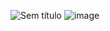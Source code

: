 ![Sem título](https://user-images.githubusercontent.com/114772818/201703993-22a59c75-60bc-4a98-96fc-05726507e819.png)
![image](https://user-images.githubusercontent.com/114772818/201804947-b9429f75-a171-43d2-88f5-3a0f307c565d.png)
